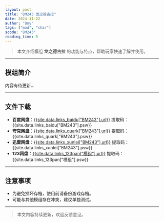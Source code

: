 ```yaml
---
layout: post
title: "BM243 龙之德古拉"
date: 2024-11-22
author: "Bny"
tags: ["mod", "char"]
scode: "BM243"
reading_time: 5
---
```


> 本文介绍模组 **龙之德古拉** 的功能与特点，帮助玩家快速了解并使用。

---

## 模组简介

内容有待更新...

---

## 文件下载
- **百度网盘**：[{{site.data.links_baidu["BM243"].url}}]({{site.data.links_baidu["BM243"].url}}) 提取码：{{site.data.links_baidu["BM243"].psw}}
- **夸克网盘**：[{{site.data.links_quark["BM243"].url}}]({{site.data.links_quark["BM243"].url}}) 提取码：{{site.data.links_quark["BM243"].psw}}
- **迅雷网盘**：[{{site.data.links_xunlei["BM243"].url}}]({{site.data.links_xunlei["BM243"].url}}) 提取码：{{site.data.links_xunlei["BM243"].psw}}
- **123网盘**：[{{site.data.links_123pan["模组"].url}}]({{site.data.links_123pan["模组"].url}}) 提取码：{{site.data.links_123pan["模组"].psw}}

---

## 注意事项
- 为避免损坏存档，使用前请备份游戏存档。
- 可能与其他模组存在冲突，建议单独测试。

---

> 本文内容持续更新，欢迎反馈意见。
